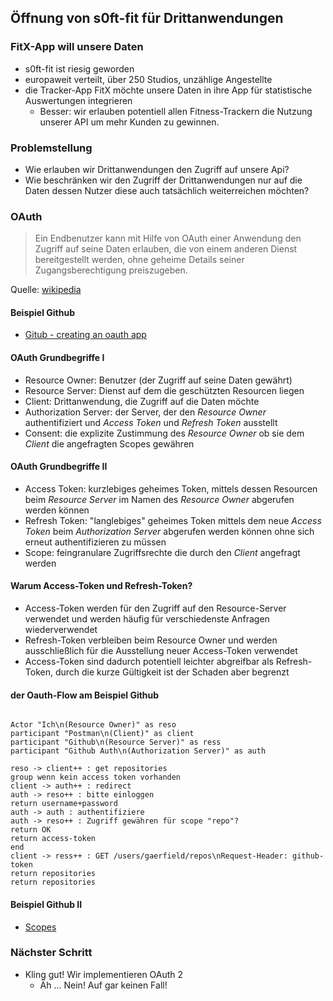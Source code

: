 <!--s-->
## Öffnung von s0ft-fit für Drittanwendungen

<!--v-->
### FitX-App will unsere Daten

* s0ft-fit ist riesig geworden
* europaweit verteilt, über 250 Studios, unzählige Angestellte
* die Tracker-App FitX möchte unsere Daten in ihre App für statistische Auswertungen integrieren
  * Besser: wir erlauben potentiell allen Fitness-Trackern die Nutzung unserer API um mehr Kunden zu gewinnen. <!-- .element: class="fragment" data-fragment-index="1" -->

<!--v-->
### Problemstellung

* Wie erlauben wir Drittanwendungen den Zugriff auf unsere Api?
* Wie beschränken wir den Zugriff der Drittanwendungen nur auf die Daten dessen Nutzer diese auch tatsächlich weiterreichen möchten?

<!--v-->
### OAuth

> Ein Endbenutzer kann mit Hilfe von OAuth einer Anwendung den Zugriff auf seine Daten erlauben, die von einem anderen Dienst bereitgestellt werden, ohne geheime Details seiner Zugangsberechtigung preiszugeben.

Quelle: [wikipedia](https://de.wikipedia.org/w/index.php?title=OAuth&oldid=212703586)

<!--v-->
#### Beispiel Github

* [Gitub - creating an oauth app](https://docs.github.com/en/developers/apps/building-oauth-apps/creating-an-oauth-app)

<!--v-->
#### OAuth Grundbegriffe I

* Resource Owner: Benutzer (der Zugriff auf seine Daten gewährt)
* Resource Server: Dienst auf dem die geschützten Resourcen liegen
* Client: Drittanwendung, die Zugriff auf die Daten möchte
* Authorization Server: der Server, der den _Resource Owner_ authentifiziert und _Access Token_ und _Refresh Token_  ausstellt
* Consent: die explizite Zustimmung des _Resource Owner_ ob sie dem _Client_ die angefragten Scopes gewähren

<!--v-->
#### OAuth Grundbegriffe II

* Access Token: kurzlebiges geheimes Token, mittels dessen Resourcen beim _Resource Server_ im Namen des _Resource Owner_ abgerufen werden können
* Refresh Token: "langlebiges" geheimes Token mittels dem neue _Access Token_ beim _Authorization Server_ abgerufen werden können ohne sich erneut authentifizieren zu müssen
* Scope: feingranulare Zugriffsrechte die durch den _Client_ angefragt werden

<!--v-->
#### Warum Access-Token und Refresh-Token?

* Access-Token werden für den Zugriff auf den Resource-Server verwendet und werden häufig für verschiedenste Anfragen wiederverwendet
* Refresh-Token verbleiben beim Resource Owner und werden ausschließlich für die Ausstellung neuer Access-Token verwendet
* Access-Token sind dadurch potentiell leichter abgreifbar als Refresh-Token, durch die kurze Gültigkeit ist der Schaden aber begrenzt

<!--v-->
#### der Oauth-Flow am Beispiel Github
```puml

Actor "Ich\n(Resource Owner)" as reso
participant "Postman\n(Client)" as client
participant "Github\n(Resource Server)" as ress
participant "Github Auth\n(Authorization Server)" as auth

reso -> client++ : get repositories
group wenn kein access token vorhanden
client -> auth++ : redirect
auth -> reso++ : bitte einloggen
return username+password
auth -> auth : authentifiziere
auth -> reso++ : Zugriff gewähren für scope "repo"?
return OK
return access-token
end
client -> ress++ : GET /users/gaerfield/repos\nRequest-Header: github-token
return repositories
return repositories
```

<!--v-->
#### Beispiel Github II

* [Scopes](https://docs.github.com/en/developers/apps/building-oauth-apps/scopes-for-oauth-apps)

<!--v-->
### Nächster Schritt

* Kling gut! Wir implementieren OAuth 2
  * Äh ... Nein! Auf gar keinen Fall! <!-- .element: class="fragment" data-fragment-index="1" -->

